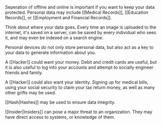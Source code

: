 Seperation of offline and online is important if you want to keep your data protected. Personal data may include [[Medical Records]], [[Education Records]], or [[Employment and Financial Records]].

Think about where your data goes. Every time an image is uploaded to the internet, it's saved on a server, can be saved by every individual who sees it, and may even be indexed on a search engine.

Personal devices do not only store personal data, but also act as a key to your data to generate information about you. 

A [[Hacker]] could want your money. Debit and credit cards are useful, but it is also useful to log into your accounts and attempt to socially engineer friends and family.

A [[Hacker]] could also want your identity. Signing up for medical bills, using your social security to claim your tax return money, as well as many other grifts may be used.

[[Hash|Hashes]] may be used to ensure data integrity.

[[Insider|Insiders]] can pose a major threat to an organization. They may have direct access to systems, or knowledge of them.